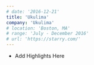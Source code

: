 ```yaml
---
# date: '2016-12-21'
title: 'Ukulima'
company: 'Ukulima'
# location: 'Boston, MA'
# range: 'July - December 2016'
# url: 'https://starry.com/'
---
```


- Add Highlights Here
<!-- - Proposed and implemented scalable solutions to issues identified with cloud services and applications responsible for communicating with the Starry Station internet router
- Collaborated with designers and other developers to ensure thoughtful and consistent user experiences across Starry’s iOS and Android mobile apps -->
